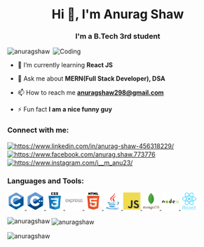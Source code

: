 <h1 align="center">Hi 👋, I'm Anurag Shaw</h1>
<h3 align="center">I'm a B.Tech 3rd student</h3>
<img align = "right" alt = "Coding" width = "400" src = "https://media2.giphy.com/media/RbDKaczqWovIugyJmW/giphy.gif?cid=790b7611d99cd724da9e41be0cb84979683caed784d3bda5&rid=giphy.gif&ct=g">

<p align="left"> <img src="https://komarev.com/ghpvc/?username=anuragshaw&label=Profile%20views&color=0e75b6&style=flat" alt="anuragshaw" /> </p>

- 🌱 I’m currently learning **React JS**

- 💬 Ask me about **MERN(Full Stack Developer), DSA**

- 📫 How to reach me **anuragshaw298@gmail.com**

- ⚡ Fun fact **I am a nice funny guy**

<h3 align="left">Connect with me:</h3>
<p align="left">
<a href="https://www.linkedin.com/in/anurag-shaw-456318229/" target="blank"><img align="center" src="https://raw.githubusercontent.com/rahuldkjain/github-profile-readme-generator/master/src/images/icons/Social/linked-in-alt.svg" alt="https://www.linkedin.com/in/anurag-shaw-456318229/" height="30" width="40" /></a>
<a href="https://fb.com/https://www.facebook.com/anurag.shaw.773776" target="blank"><img align="center" src="https://raw.githubusercontent.com/rahuldkjain/github-profile-readme-generator/master/src/images/icons/Social/facebook.svg" alt="https://www.facebook.com/anurag.shaw.773776" height="30" width="40" /></a>
<a href="https://instagram.com/i__m_anu23?igshid=ZDdkNTZiNTM=" target="blank"><img align="center" src="https://raw.githubusercontent.com/rahuldkjain/github-profile-readme-generator/master/src/images/icons/Social/instagram.svg" alt="https://www.instagram.com/i__m_anu23/" height="30" width="40" /></a>
</p>

<h3 align="left">Languages and Tools:</h3>
<p align="left"> <a href="https://www.cprogramming.com/" target="_blank" rel="noreferrer"> <img src="https://raw.githubusercontent.com/devicons/devicon/master/icons/c/c-original.svg" alt="c" width="40" height="40"/> </a> <a href="https://www.w3schools.com/cpp/" target="_blank" rel="noreferrer"> <img src="https://raw.githubusercontent.com/devicons/devicon/master/icons/cplusplus/cplusplus-original.svg" alt="cplusplus" width="40" height="40"/> </a> <a href="https://www.w3schools.com/css/" target="_blank" rel="noreferrer"> <img src="https://raw.githubusercontent.com/devicons/devicon/master/icons/css3/css3-original-wordmark.svg" alt="css3" width="40" height="40"/> </a> <a href="https://expressjs.com" target="_blank" rel="noreferrer"> <img src="https://raw.githubusercontent.com/devicons/devicon/master/icons/express/express-original-wordmark.svg" alt="express" width="40" height="40"/> </a> <a href="https://www.w3.org/html/" target="_blank" rel="noreferrer"> <img src="https://raw.githubusercontent.com/devicons/devicon/master/icons/html5/html5-original-wordmark.svg" alt="html5" width="40" height="40"/> </a> <a href="https://www.java.com" target="_blank" rel="noreferrer"> <img src="https://raw.githubusercontent.com/devicons/devicon/master/icons/java/java-original.svg" alt="java" width="40" height="40"/> </a> <a href="https://developer.mozilla.org/en-US/docs/Web/JavaScript" target="_blank" rel="noreferrer"> <img src="https://raw.githubusercontent.com/devicons/devicon/master/icons/javascript/javascript-original.svg" alt="javascript" width="40" height="40"/> </a> <a href="https://www.mongodb.com/" target="_blank" rel="noreferrer"> <img src="https://raw.githubusercontent.com/devicons/devicon/master/icons/mongodb/mongodb-original-wordmark.svg" alt="mongodb" width="40" height="40"/> </a> <a href="https://nodejs.org" target="_blank" rel="noreferrer"> <img src="https://raw.githubusercontent.com/devicons/devicon/master/icons/nodejs/nodejs-original-wordmark.svg" alt="nodejs" width="40" height="40"/> </a> <a href="https://reactjs.org/" target="_blank" rel="noreferrer"> <img src="https://raw.githubusercontent.com/devicons/devicon/master/icons/react/react-original-wordmark.svg" alt="react" width="40" height="40"/> </a> </p>

<p><img align="left" src="https://github-readme-stats.vercel.app/api/top-langs?username=anuragshaw&show_icons=true&locale=en&layout=compact" alt="anuragshaw" /></p>

<p>&nbsp;<img align="center" src="https://github-readme-stats.vercel.app/api?username=anuragshaw&show_icons=true&locale=en" alt="anuragshaw" /></p>

<p><img align="center" src="https://github-readme-streak-stats.herokuapp.com/?user=anuragshaw&" alt="anuragshaw" /></p>
